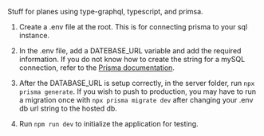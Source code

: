 Stuff for planes using type-graphql, typescript, and primsa.

1. Create a .env file at the root. This is for connecting prisma to your sql instance.

2. In the .env file, add a DATEBASE_URL variable and add the required information. If you do not know how to create the string for a mySQL connection, refer to the [Prisma documentation](https://www.prisma.io/docs/concepts/database-connectors/mysql).

3. After the DATABASE_URL is setup correctly, in the server folder, run ```
                                                                        npx prisma generate
                                                                        ```.
   If you wish to push to production, you may have to run a migration once with
          ```
          npx prisma migrate dev
          ``` after changing your .env db url string to the hosted db.

4. Run ```
       npm run dev
       ``` to initialize the application for testing.

